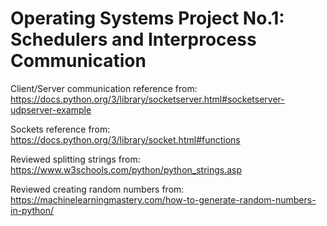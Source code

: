 # Operating Systems Project No.1: Schedulers and Interprocess Communication

Client/Server communication reference from:
https://docs.python.org/3/library/socketserver.html#socketserver-udpserver-example 

Sockets reference from:
https://docs.python.org/3/library/socket.html#functions 

Reviewed splitting strings from: 
https://www.w3schools.com/python/python_strings.asp 

Reviewed creating random numbers from:
https://machinelearningmastery.com/how-to-generate-random-numbers-in-python/ 
